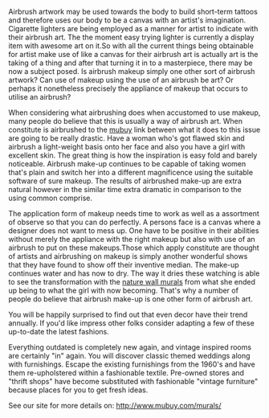 Airbrush artwork may be used towards the body to build short-term tattoos and therefore uses our body to be a canvas with an artist's imagination. Cigarette lighters are being employed as a manner for artist to indicate with their airbrush art. The the moment easy trying lighter is currently a display item with awesome art on it.So with all the current things being obtainable for artist make use of like a canvas for their airbrush art is actually art is the taking of a thing and after that turning it in to a masterpiece, there may be now a subject posed. Is airbrush makeup simply one other sort of airbrush artwork? Can use of makeup using the use of an airbrush be art? Or perhaps it nonetheless precisely the appliance of makeup that occurs to utilise an airbrush?


When considering what airbrushing does when accustomed to use makeup, many people do believe that this is usually a way of airbrush art. When constitute is airbrushed to the <a href="http://www.mubuy.com/">mubuy</a> link between what it does to this issue are going to be really drastic. Have a woman who's got flawed skin and airbrush a light-weight basis onto her face and also you have a girl with excellent skin. The great thing is how the inspiration is easy fold and barely noticeable. Airbrush make-up continues to be capable of taking women that's plain and switch her into a different magnificence using the suitable software of sure makeup. The results of airbrushed make-up are extra natural however in the similar time extra dramatic in comparison to the using common comprise.

The application form of makeup needs time to work as well as a assortment of observe so that you can do perfectly. A persons face is a canvas where a designer does not want to mess up. One have to be positive in their abilities without merely the appliance with the right makeup but also with use of an airbrush to put on these makeups.Those which apply constitute are thought of artists and airbrushing on makeup is simply another wonderful shows that they have found to show off their inventive median. The make-up continues water and has now to dry. The way it dries these watching is able to see the transformation with the <a href="http://www.mubuy.com/landscapes-nature-murals/">nature wall murals</a> from what she ended up being to what the girl with now becoming. That's why a number of people do believe that airbrush make-up is one other form of airbrush art. 



You will be happily surprised to find out that even decor have their trend annually. If you'd like impress other folks consider adapting a few of these up-to-date the latest fashions.

Everything outdated is completely new again, and vintage inspired rooms are certainly "in" again. You will discover classic themed weddings along with furnishings. Escape the existing furnishings from the 1960's and have them re-upholstered within a fashionable textile. Pre-owned stores and "thrift shops" have become substituted with fashionable "vintage furniture" because places for you to get fresh ideas.

See our site for more details on: http://www.mubuy.com/murals/
